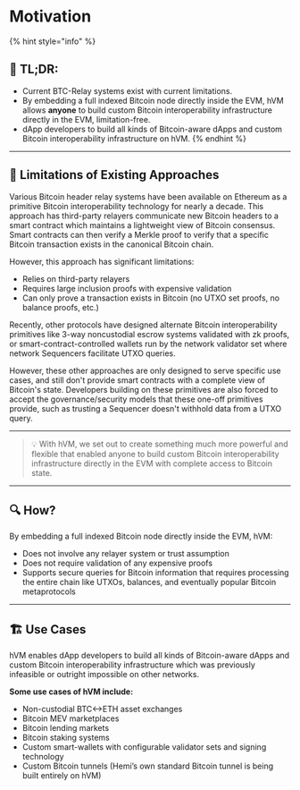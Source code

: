 # Motivation

{% hint style="info" %}
## 📜 **TL;DR:**

* Current BTC-Relay systems exist with current limitations.
* By embedding a full indexed Bitcoin node directly inside the EVM, hVM allows **anyone** to build custom Bitcoin interoperability infrastructure directly in the EVM, limitation-free.
* dApp developers to build all kinds of Bitcoin-aware dApps and custom Bitcoin interoperability infrastructure on hVM.
{% endhint %}

***

## 🚧 Limitations of Existing Approaches

Various Bitcoin header relay systems have been available on Ethereum as a primitive Bitcoin interoperability technology for nearly a decade. This approach has third-party relayers communicate new Bitcoin headers to a smart contract which maintains a lightweight view of Bitcoin consensus. Smart contracts can then verify a Merkle proof to verify that a specific Bitcoin transaction exists in the canonical Bitcoin chain.

However, this approach has significant limitations:

* Relies on third-party relayers
* Requires large inclusion proofs with expensive validation
* Can only prove a transaction exists in Bitcoin (no UTXO set proofs, no balance proofs, etc.)

Recently, other protocols have designed alternate Bitcoin interoperability primitives like 3-way noncustodial escrow systems validated with zk proofs, or smart-contract-controlled wallets run by the network validator set where network Sequencers facilitate UTXO queries.

However, these other approaches are only designed to serve specific use cases, and still don't provide smart contracts with a complete view of Bitcoin's state. Developers building on these primitives are also forced to accept the governance/security models that these one-off primitives provide, such as trusting a Sequencer doesn't withhold data from a UTXO query.

***

> 💡 With hVM, we set out to create something much more powerful and flexible that enabled anyone to build custom Bitcoin interoperability infrastructure directly in the EVM with complete access to Bitcoin state.

***

## 🔍 How?

By embedding a full indexed Bitcoin node directly inside the EVM, hVM:

* Does not involve any relayer system or trust assumption
* Does not require validation of any expensive proofs
* Supports secure queries for Bitcoin information that requires processing the entire chain like UTXOs, balances, and eventually popular Bitcoin metaprotocols

***

## 🏗️ Use Cases

hVM enables dApp developers to build all kinds of Bitcoin-aware dApps and custom Bitcoin interoperability infrastructure which was previously infeasible or outright impossible on other networks.

**Some use cases of hVM include:**

* Non-custodial BTC<->ETH asset exchanges
* Bitcoin MEV marketplaces
* Bitcoin lending markets
* Bitcoin staking systems
* Custom smart-wallets with configurable validator sets and signing technology
* Custom Bitcoin tunnels (Hemi’s own standard Bitcoin tunnel is being built entirely on hVM)
